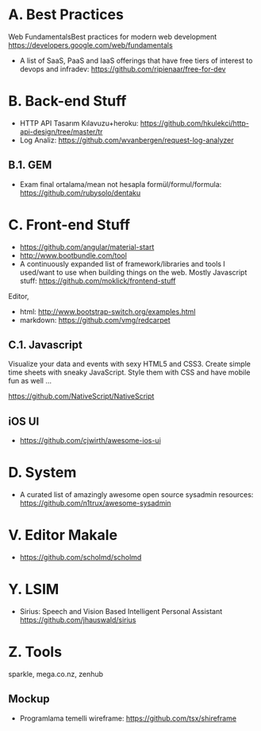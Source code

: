 # A. Best Practices

Web FundamentalsBest practices for modern web development
<https://developers.google.com/web/fundamentals>

- A list of SaaS, PaaS and IaaS offerings that have free tiers of interest to devops and infradev: https://github.com/ripienaar/free-for-dev

# B. Back-end Stuff

- HTTP API Tasarım Kılavuzu+heroku: <https://github.com/hkulekci/http-api-design/tree/master/tr>
- Log Analiz: https://github.com/wvanbergen/request-log-analyzer

## B.1. GEM

- Exam final ortalama/mean not hesapla formül/formul/formula: https://github.com/rubysolo/dentaku

# C. Front-end Stuff

- https://github.com/angular/material-start
- http://www.bootbundle.com/tool
- A continuously expanded list of framework/libraries and tools I used/want to use when building things on the web. Mostly Javascript stuff: <https://github.com/moklick/frontend-stuff>

Editor,
- html: http://www.bootstrap-switch.org/examples.html
- markdown: https://github.com/vmg/redcarpet

## C.1. Javascript

Visualize your data and events with sexy HTML5 and CSS3. Create simple time sheets with sneaky JavaScript. Style them with CSS and have mobile fun as well …

<https://github.com/NativeScript/NativeScript>

## iOS UI

- https://github.com/cjwirth/awesome-ios-ui

# D. System

- A curated list of amazingly awesome open source sysadmin resources: https://github.com/n1trux/awesome-sysadmin
# V. Editor Makale

- https://github.com/scholmd/scholmd

# Y. LSIM

- Sirius: Speech and Vision Based Intelligent Personal Assistant https://github.com/jhauswald/sirius

# Z. Tools
sparkle, mega.co.nz, zenhub

## Mockup

- Programlama temelli wireframe: https://github.com/tsx/shireframe
